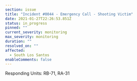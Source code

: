 ```yaml
---
section: issue
title: "Incident #0044 - Emergency Call - Shooting Victim"
date: 2021-01-27T22:26:53.851Z
status: in_progress
pinned: ""
current_severity: monitoring
max_severity: monitoring
duration: ""
resolved_on: ""
affected:
  - South Los Santos
enableComments: false
---
```

Responding Units: RB-71, RA-31